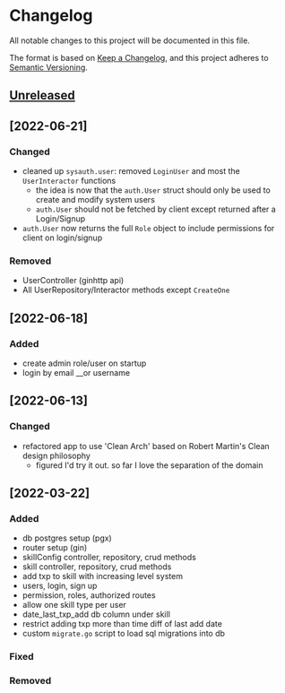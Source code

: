 # Changelog

All notable changes to this project will be documented in this file.

The format is based on [Keep a Changelog](https://keepachangelog.com/en/1.0.0/),
and this project adheres to [Semantic Versioning](https://semver.org/spec/v2.0.0.html).

## [Unreleased]
## [2022-06-21]
### Changed
- cleaned up `sysauth.user`: removed `LoginUser` and most the `UserInteractor` functions
  - the idea is now that the `auth.User` struct should only be used to create and modify system users
  - `auth.User` should not be fetched by client except returned after a Login/Signup
- `auth.User` now returns the full `Role` object to include permissions for client on login/signup

### Removed
- UserController (ginhttp api)
- All UserRepository/Interactor methods except `CreateOne`

## [2022-06-18]
### Added
- create admin role/user on startup
- login by email __or username

## [2022-06-13]
### Changed
- refactored app to use 'Clean Arch' based on Robert Martin's Clean design philosophy
  - figured I'd try it out. so far I love the separation of the domain

## [2022-03-22]
### Added
- db postgres setup (pgx)
- router setup (gin)
- skillConfig controller, repository, crud methods
- skill controller, repository, crud methods
- add txp to skill with increasing level system
- users, login, sign up
- permission, roles, authorized routes
- allow one skill type per user
- date_last_txp_add db column under skill
- restrict adding txp more than time diff of last add date
- custom `migrate.go` script to load sql migrations into db

### Fixed
### Removed

[unreleased]: https://github.com/olivierlacan/keep-a-changelog/compare/v1.1.0...HEAD
[1.1.0]: https://github.com/olivierlacan/keep-a-changelog/compare/v1.0.0...v1.1.0
